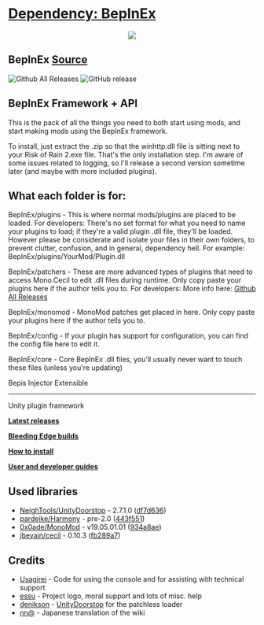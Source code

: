 
# [Dependency: BepInEx](https://img.shields.io/github/downloads/bepinex/bepinex/total.svg)

<p align="center">
    <img src="https://avatars2.githubusercontent.com/u/39589027?s=256">
</p>

## BepInEx **[Source](https://github.com/BepInEx/BepInEx)**
![Github All Releases](https://img.shields.io/github/downloads/bepinex/bepinex/total.svg)
![GitHub release](https://img.shields.io/github/release/bepinex/bepinex.svg)

## BepInEx Framework + API
This is the pack of all the things you need to both start using mods, and start making mods using the BepInEx framework.

To install, just extract the .zip so that the winhttp.dll file is sitting next to your Risk of Rain 2.exe file. That's the only installation step.
I'm aware of some issues related to logging, so I'll release a second version sometime later (and maybe with more included plugins).

## What each folder is for:
BepInEx/plugins - This is where normal mods/plugins are placed to be loaded.
For developers: There's no set format for what you need to name your plugins to load; if they're a valid plugin .dll file, they'll be loaded.
However please be considerate and isolate your files in their own folders, to prevent clutter, confusion, and in general, dependency hell. For example: BepInEx/plugins/YourMod/Plugin.dll

BepInEx/patchers - These are more advanced types of plugins that need to access Mono.Cecil to edit .dll files during runtime. Only copy paste your plugins here if the author tells you to.
For developers: More info here: [Github All Releases](https://github.com/BepInEx/BepInEx/wiki)

BepInEx/monomod - MonoMod patches get placed in here. Only copy paste your plugins here if the author tells you to.

BepInEx/config - If your plugin has support for configuration, you can find the config file here to edit it.

BepInEx/core - Core BepInEx .dll files, you'll usually never want to touch these files (unless you're updating)


Bepis Injector Extensible

---

Unity plugin framework

**[Latest releases](https://github.com/BepInEx/BepInEx/releases)**

**[Bleeding Edge builds](http://builds.bepis.io/bepinex_be)**

**[How to install](https://github.com/bbepis/BepInEx/wiki/How-to-install)**

**[User and developer guides](https://github.com/BepInEx/BepInEx/wiki)**

## Used libraries
- [NeighTools/UnityDoorstop](https://github.com/NeighTools/UnityDoorstop) - 2.7.1.0 ([df7d636](https://github.com/NeighTools/UnityDoorstop/commit/df7d6366d8dc69f024c61cd31e6f690eb44ce57a))
- [pardeike/Harmony](https://github.com/pardeike/Harmony) - pre-2.0 ([443f551](https://github.com/pardeike/Harmony/commit/443f551ec45ecf409755b5979a4466343197de03))
- [0x0ade/MonoMod](https://github.com/0x0ade/MonoMod) - v19.05.01.01 ([934a8ae](https://github.com/0x0ade/MonoMod/commit/934a8ae921affac0093757d23c6f3ead34e996ac))
- [jbevain/cecil](https://github.com/jbevain/cecil) - 0.10.3 ([fb289a7](https://github.com/jbevain/cecil/commit/fb289a7cd80ceb6af5c86e7c7ecce9bf1e98b8fe))

## Credits
- [Usagirei](https://github.com/Usagirei) - Code for using the console and for assisting with technical support
- [essu](https://github.com/exdownloader) - Project logo, moral support and lots of misc. help
- [denikson](https://github.com/denikson) - [UnityDoorstop](https://github.com/NeighTools/UnityDoorstop) for the patchless loader
- [nn@](https://twitter.com/NnAone2cmg) - Japanese translation of the wiki